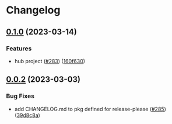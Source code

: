 # Changelog

## [0.1.0](https://github.com/GoogleCloudPlatform/pubsec-declarative-toolkit/compare/solutions/org-policies/0.0.2...solutions/org-policies/0.1.0) (2023-03-14)


### Features

* hub project ([#283](https://github.com/GoogleCloudPlatform/pubsec-declarative-toolkit/issues/283)) ([160f630](https://github.com/GoogleCloudPlatform/pubsec-declarative-toolkit/commit/160f630adacdaaac60a0d29da69859047d2a0482))

## [0.0.2](https://github.com/GoogleCloudPlatform/pubsec-declarative-toolkit/compare/solutions/org-policies-v0.0.1...solutions/org-policies/0.0.2) (2023-03-03)


### Bug Fixes

* add CHANGELOG.md to pkg defined for release-please ([#285](https://github.com/GoogleCloudPlatform/pubsec-declarative-toolkit/issues/285)) ([39d8c8a](https://github.com/GoogleCloudPlatform/pubsec-declarative-toolkit/commit/39d8c8a5c41a0c500385ec432039260672296daf))
